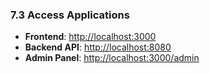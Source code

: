 ### 7.3 Access Applications

- **Frontend**: <http://localhost:3000>
- **Backend API**: <http://localhost:8080>
- **Admin Panel**: <http://localhost:3000/admin>
